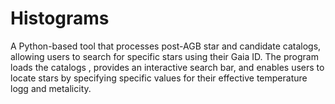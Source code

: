 # Histograms
A Python-based tool that processes post-AGB star and candidate catalogs, allowing users to search for specific stars using their Gaia ID. The program loads the catalogs , provides an interactive search bar, and enables users to locate stars by specifying specific values for their effective temperature logg and metalicity.
